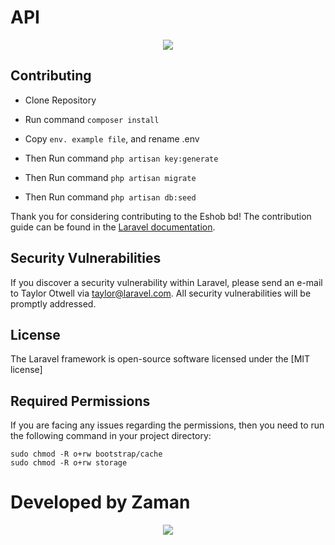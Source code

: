 # API
<p align="center">
    <img src="https://laravel.com/assets/img/components/logo-laravel.svg">
</p>


## Contributing
- Clone Repository

- Run command `composer install`
- Copy `env. example file`, and rename .env
- Then Run command `php artisan key:generate`
- Then Run command `php artisan migrate`
- Then Run command `php artisan db:seed`


Thank you for considering contributing to the Eshob bd! The contribution guide can be found in the [Laravel documentation](https://laravel.com/docs/contributions).

## Security Vulnerabilities

If you discover a security vulnerability within Laravel, please send an e-mail to Taylor Otwell via [taylor@laravel.com](mailto:taylor@laravel.com). All security vulnerabilities will be promptly addressed.

## License

The Laravel framework is open-source software licensed under the [MIT license]

## Required Permissions

If you are facing any issues regarding the permissions, then you need to run the following command in your project directory:

  ```
  sudo chmod -R o+rw bootstrap/cache
  sudo chmod -R o+rw storage
  ```

# Developed by Zaman

<p align="center">
    <img src="https://assets.gitlab-static.net/uploads/-/system/user/avatar/7189772/avatar.png?width=90">
</p>
